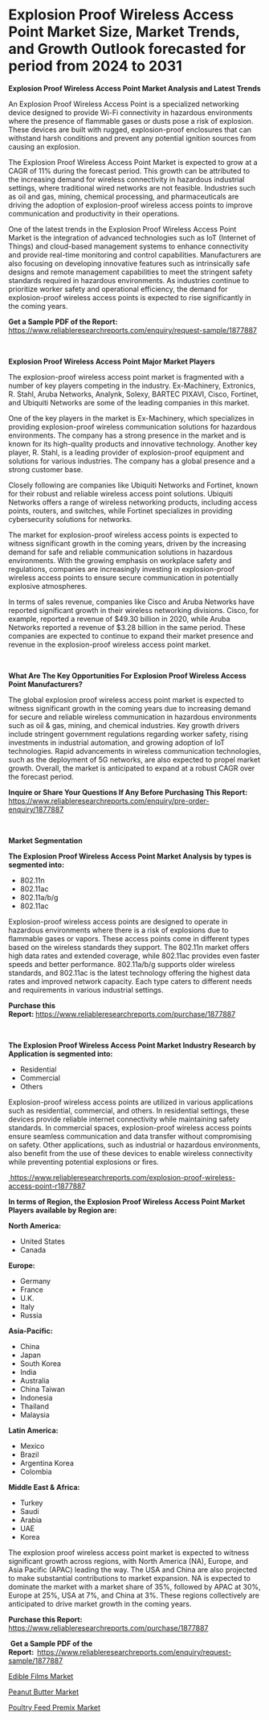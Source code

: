 <p><h1>Explosion Proof Wireless Access Point Market Size, Market Trends, and Growth Outlook forecasted for period from 2024 to 2031</h1></p><p><strong>Explosion Proof Wireless Access Point Market Analysis and Latest Trends</strong></p>
<p><p>An Explosion Proof Wireless Access Point is a specialized networking device designed to provide Wi-Fi connectivity in hazardous environments where the presence of flammable gases or dusts pose a risk of explosion. These devices are built with rugged, explosion-proof enclosures that can withstand harsh conditions and prevent any potential ignition sources from causing an explosion.</p><p>The Explosion Proof Wireless Access Point Market is expected to grow at a CAGR of 11% during the forecast period. This growth can be attributed to the increasing demand for wireless connectivity in hazardous industrial settings, where traditional wired networks are not feasible. Industries such as oil and gas, mining, chemical processing, and pharmaceuticals are driving the adoption of explosion-proof wireless access points to improve communication and productivity in their operations.</p><p>One of the latest trends in the Explosion Proof Wireless Access Point Market is the integration of advanced technologies such as IoT (Internet of Things) and cloud-based management systems to enhance connectivity and provide real-time monitoring and control capabilities. Manufacturers are also focusing on developing innovative features such as intrinsically safe designs and remote management capabilities to meet the stringent safety standards required in hazardous environments. As industries continue to prioritize worker safety and operational efficiency, the demand for explosion-proof wireless access points is expected to rise significantly in the coming years.</p></p>
<p><strong>Get a Sample PDF of the Report:&nbsp;</strong> <a href="https://www.reliableresearchreports.com/enquiry/request-sample/1877887">https://www.reliableresearchreports.com/enquiry/request-sample/1877887</a></p>
<p>&nbsp;</p>
<p><strong>Explosion Proof Wireless Access Point Major Market Players</strong></p>
<p><p>The explosion-proof wireless access point market is fragmented with a number of key players competing in the industry. Ex-Machinery, Extronics, R. Stahl, Aruba Networks, Analynk, Solexy, BARTEC PIXAVI, Cisco, Fortinet, and Ubiquiti Networks are some of the leading companies in this market.</p><p>One of the key players in the market is Ex-Machinery, which specializes in providing explosion-proof wireless communication solutions for hazardous environments. The company has a strong presence in the market and is known for its high-quality products and innovative technology. Another key player, R. Stahl, is a leading provider of explosion-proof equipment and solutions for various industries. The company has a global presence and a strong customer base.</p><p>Closely following are companies like Ubiquiti Networks and Fortinet, known for their robust and reliable wireless access point solutions. Ubiquiti Networks offers a range of wireless networking products, including access points, routers, and switches, while Fortinet specializes in providing cybersecurity solutions for networks.</p><p>The market for explosion-proof wireless access points is expected to witness significant growth in the coming years, driven by the increasing demand for safe and reliable communication solutions in hazardous environments. With the growing emphasis on workplace safety and regulations, companies are increasingly investing in explosion-proof wireless access points to ensure secure communication in potentially explosive atmospheres.</p><p>In terms of sales revenue, companies like Cisco and Aruba Networks have reported significant growth in their wireless networking divisions. Cisco, for example, reported a revenue of $49.30 billion in 2020, while Aruba Networks reported a revenue of $3.28 billion in the same period. These companies are expected to continue to expand their market presence and revenue in the explosion-proof wireless access point market.</p></p>
<p>&nbsp;</p>
<p><strong>What Are The Key Opportunities For Explosion Proof Wireless Access Point Manufacturers?</strong></p>
<p><p>The global explosion proof wireless access point market is expected to witness significant growth in the coming years due to increasing demand for secure and reliable wireless communication in hazardous environments such as oil & gas, mining, and chemical industries. Key growth drivers include stringent government regulations regarding worker safety, rising investments in industrial automation, and growing adoption of IoT technologies. Rapid advancements in wireless communication technologies, such as the deployment of 5G networks, are also expected to propel market growth. Overall, the market is anticipated to expand at a robust CAGR over the forecast period.</p></p>
<p><strong>Inquire or Share Your Questions If Any Before Purchasing This Report:</strong> <a href="https://www.reliableresearchreports.com/enquiry/pre-order-enquiry/1877887">https://www.reliableresearchreports.com/enquiry/pre-order-enquiry/1877887</a></p>
<p>&nbsp;</p>
<p><strong>Market Segmentation</strong></p>
<p><strong>The Explosion Proof Wireless Access Point Market Analysis by types is segmented into:</strong></p>
<p><ul><li>802.11n</li><li>802.11ac</li><li>802.11a/b/g</li><li>802.11ac</li></ul></p>
<p><p>Explosion-proof wireless access points are designed to operate in hazardous environments where there is a risk of explosions due to flammable gases or vapors. These access points come in different types based on the wireless standards they support. The 802.11n market offers high data rates and extended coverage, while 802.11ac provides even faster speeds and better performance. 802.11a/b/g supports older wireless standards, and 802.11ac is the latest technology offering the highest data rates and improved network capacity. Each type caters to different needs and requirements in various industrial settings.</p></p>
<p><strong>Purchase this Report:&nbsp;</strong><a href="https://www.reliableresearchreports.com/purchase/1877887">https://www.reliableresearchreports.com/purchase/1877887</a></p>
<p>&nbsp;</p>
<p><strong>The Explosion Proof Wireless Access Point Market Industry Research by Application is segmented into:</strong></p>
<p><ul><li>Residential</li><li>Commercial</li><li>Others</li></ul></p>
<p><p>Explosion-proof wireless access points are utilized in various applications such as residential, commercial, and others. In residential settings, these devices provide reliable internet connectivity while maintaining safety standards. In commercial spaces, explosion-proof wireless access points ensure seamless communication and data transfer without compromising on safety. Other applications, such as industrial or hazardous environments, also benefit from the use of these devices to enable wireless connectivity while preventing potential explosions or fires.</p></p>
<p><a href="https://www.reliableresearchreports.com/explosion-proof-wireless-access-point-r1877887">&nbsp;https://www.reliableresearchreports.com/explosion-proof-wireless-access-point-r1877887</a></p>
<p><strong>In terms of Region, the Explosion Proof Wireless Access Point Market Players available by Region are:</strong></p>
<p>
    <p> <strong> North America: </strong>
        <ul>
            <li>United States</li>
            <li>Canada</li>
        </ul>
        </p> 
    <p> <strong> Europe: </strong>
        <ul>
            <li>Germany</li>
            <li>France</li>
            <li>U.K.</li>
            <li>Italy</li>
            <li>Russia</li>
        </ul>
        </p> 
    <p> <strong> Asia-Pacific: </strong>
        <ul>
            <li>China</li>
            <li>Japan</li>
            <li>South Korea</li>
            <li>India</li>
            <li>Australia</li>
            <li>China Taiwan</li>
            <li>Indonesia</li>
            <li>Thailand</li>
            <li>Malaysia</li>
        </ul>
        </p> 
    <p> <strong> Latin America: </strong>
        <ul>
            <li>Mexico</li>
            <li>Brazil</li>
            <li>Argentina Korea</li>
            <li>Colombia</li>
        </ul>
        </p> 
    <p> <strong> Middle East & Africa: </strong>
        <ul>
            <li>Turkey</li>
            <li>Saudi</li>
            <li>Arabia</li>
            <li>UAE</li>
            <li>Korea</li>
        </ul>
    </p>
    </p>
<p><p>The explosion proof wireless access point market is expected to witness significant growth across regions, with North America (NA), Europe, and Asia Pacific (APAC) leading the way. The USA and China are also projected to make substantial contributions to market expansion. NA is expected to dominate the market with a market share of 35%, followed by APAC at 30%, Europe at 25%, USA at 7%, and China at 3%. These regions collectively are anticipated to drive market growth in the coming years.</p></p>
<p><strong>Purchase this Report: </strong><a href="https://www.reliableresearchreports.com/purchase/1877887">https://www.reliableresearchreports.com/purchase/1877887</a></p>
<p>&nbsp;<strong>Get a Sample PDF of the Report:&nbsp;&nbsp;</strong><a href="https://www.reliableresearchreports.com/enquiry/request-sample/1877887">https://www.reliableresearchreports.com/enquiry/request-sample/1877887</a></p>
<p><strong></strong></p>
<p><p><a href="https://medium.com/@eltaoberts/global-edible-films-market-focus-on-product-type-protein-polysaccharides-lipids-others-end-6b984134bb4f">Edible Films Market</a></p><p><a href="https://medium.com/@raap8632472024/global-peanut-butter-market-by-product-type-by-application-by-region-and-companies-industry-0ad4aee6bbc7">Peanut Butter Market</a></p><p><a href="https://medium.com/@hassen.nww/poultry-feed-premix-market-size-is-growing-at-cagr-of-7-2-b80e80c242fe">Poultry Feed Premix Market</a></p></p>